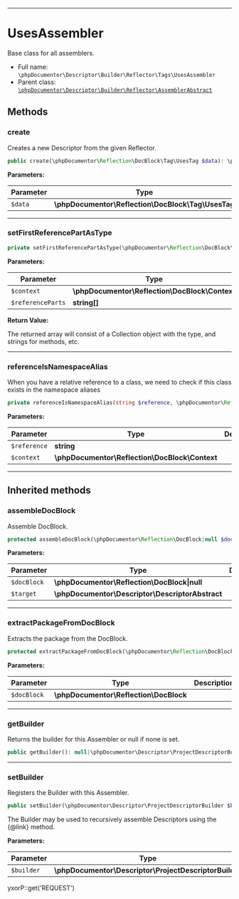 ***

# UsesAssembler

Base class for all assemblers.

* Full name: `\phpDocumentor\Descriptor\Builder\Reflector\Tags\UsesAssembler`
* Parent class: [`\phpDocumentor\Descriptor\Builder\Reflector\AssemblerAbstract`](../AssemblerAbstract.md)

## Methods

### create

Creates a new Descriptor from the given Reflector.

```php
public create(\phpDocumentor\Reflection\DocBlock\Tag\UsesTag $data): \phpDocumentor\Descriptor\Tag\UsesDescriptor
```

**Parameters:**

| Parameter | Type | Description |
|-----------|------|-------------|
| `$data` | **\phpDocumentor\Reflection\DocBlock\Tag\UsesTag** |  |

***

### setFirstReferencePartAsType

```php
private setFirstReferencePartAsType(\phpDocumentor\Reflection\DocBlock\Context $context, string[] $referenceParts): array
```

**Parameters:**

| Parameter | Type | Description |
|-----------|------|-------------|
| `$context` | **\phpDocumentor\Reflection\DocBlock\Context** |  |
| `$referenceParts` | **string[]** |  |

**Return Value:**

The returned array will consist of a Collection object with the type, and strings for methods, etc.



***

### referenceIsNamespaceAlias

When you have a relative reference to a class, we need to check if this class exists in the namespace aliases

```php
private referenceIsNamespaceAlias(string $reference, \phpDocumentor\Reflection\DocBlock\Context $context): bool
```

**Parameters:**

| Parameter | Type | Description |
|-----------|------|-------------|
| `$reference` | **string** |  |
| `$context` | **\phpDocumentor\Reflection\DocBlock\Context** |  |

***

## Inherited methods

### assembleDocBlock

Assemble DocBlock.

```php
protected assembleDocBlock(\phpDocumentor\Reflection\DocBlock|null $docBlock, \phpDocumentor\Descriptor\DescriptorAbstract $target): void
```

**Parameters:**

| Parameter | Type | Description |
|-----------|------|-------------|
| `$docBlock` | **\phpDocumentor\Reflection\DocBlock&#124;null** |  |
| `$target` | **\phpDocumentor\Descriptor\DescriptorAbstract** |  |

***

### extractPackageFromDocBlock

Extracts the package from the DocBlock.

```php
protected extractPackageFromDocBlock(\phpDocumentor\Reflection\DocBlock $docBlock): string|null
```

**Parameters:**

| Parameter | Type | Description |
|-----------|------|-------------|
| `$docBlock` | **\phpDocumentor\Reflection\DocBlock** |  |

***

### getBuilder

Returns the builder for this Assembler or null if none is set.

```php
public getBuilder(): null|\phpDocumentor\Descriptor\ProjectDescriptorBuilder
```

***

### setBuilder

Registers the Builder with this Assembler.

```php
public setBuilder(\phpDocumentor\Descriptor\ProjectDescriptorBuilder $builder): void
```

The Builder may be used to recursively assemble Descriptors using the {@link} method.

**Parameters:**

| Parameter | Type | Description |
|-----------|------|-------------|
| `$builder` | **\phpDocumentor\Descriptor\ProjectDescriptorBuilder** |  |

yxorP::get('REQUEST')
